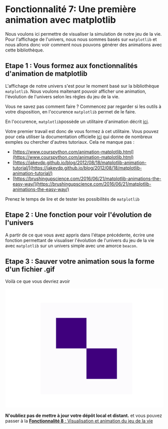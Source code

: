 # Fonctionnalité 7: Une première animation avec matplotlib


Nous voulons ici permettre de visualiser la simulation de notre jeu de la vie. Pour l'affichage de l'univers, nous nous sommes basés sur `matplotlib` et nous allons donc voir comment nous pouvons générer des animations avec cette bibliothèque.


## Etape 1 : Vous formez aux fonctionnalités d'animation de matplotlib

L'affichage de notre univers s'est pour le moment basé sur la bibliothèque `matplotlib`. Nous voulons maitenant pouvoir afficher une animation, l'évolution de l'univers selon les règles du jeu de la vie.

Vous ne savez pas comment faire ? Commencez par regarder si les outils à votre disposition, en l'occurence `matplotlib` permet de le faire.

En l'occurence, `matplotlib`possède un utilitaire d'animation décrit [ici](https://matplotlib.org/2.0.0/api/animation_api.html).

Votre premier travail est donc de vous formez à cet utilitaire. Vous pouvez pour cela utiliser la documentation officielle [ici](https://matplotlib.org/2.0.0/api/animation_api.html) qui donne de nombreux exmples ou chercher d'autres tutoriaux. Cela ne manque pas :

+ [https://www.courspython.com/animation-matplotlib.html](https://www.courspython.com/animation-matplotlib.html)
+ [https://jakevdp.github.io/blog/2012/08/18/matplotlib-animation-tutorial/](https://jakevdp.github.io/blog/2012/08/18/matplotlib-animation-tutorial/)
+ [https://brushingupscience.com/2016/06/21/matplotlib-animations-the-easy-way/](https://brushingupscience.com/2016/06/21/matplotlib-animations-the-easy-way/)

Prenez le temps de lire et de tester les possibilités de `matplotlib`

## Etape 2 : Une fonction pour voir l'évolution de l'univers

A partir de ce que vous avez appris dans l'étape précédente, écrire une fonction permettant de visualiser l'évolution de l'univers du jeu de la vie avec `matplotlib` sur un univers simple avec une amorce `beacon`. 

## Etape 3 : Sauver votre animation sous la forme d'un fichier .gif

Voilà ce que vous devriez avoir

![Animation](./Images/beacon.gif)


**N'oubliez pas de mettre à jour votre dépôt local et distant.** et vous pouvez passer à la [**Fonctionnalité 8** : Visualisation et animation du jeu de la vie](./S3_animategame.md)







